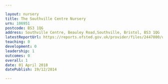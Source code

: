 ```yaml
---

layout: nursery
title: The Southville Centre Nursery
urn: 106951
postcode: BS3 1QG
address: Southville Centre, Beauley Road,Southville, Bristol, BS3 1QG
latestReportUrl: https://reports.ofsted.gov.uk/provider/files/2447800/urn/106951.pdf
teaching: 0
development: 0
leadership: 1
outcomes: 0
overall: 1
date: 01 April 2018 
datePublish: 19/12/2014

---
```

